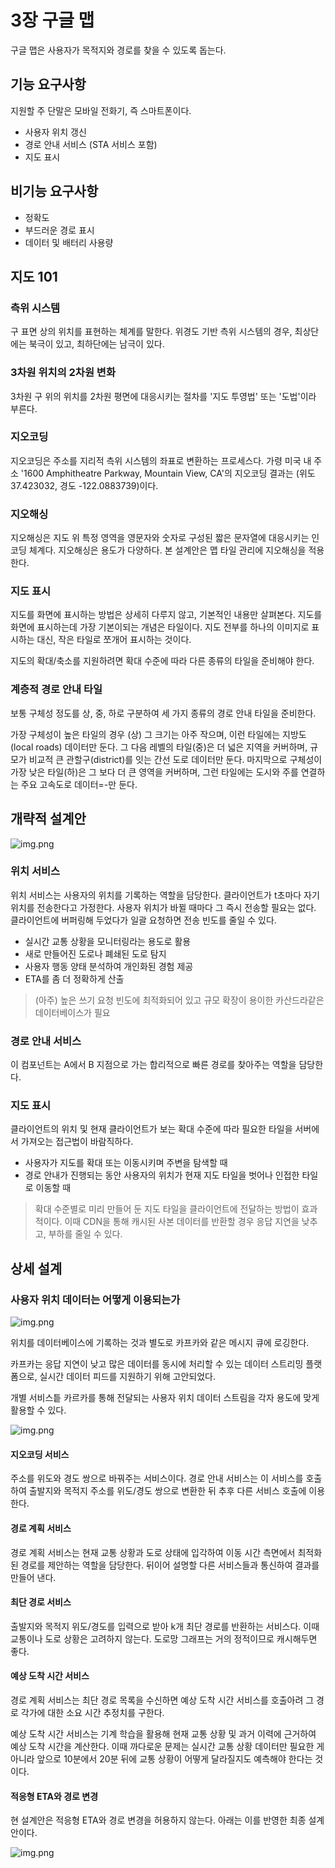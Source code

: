 # 3장 구글 맵

구글 맵은 사용자가 목적지와 경로를 찾을 수 있도록 돕는다.

## 기능 요구사항
지원할 주 단말은 모바일 전화기, 즉 스마트폰이다.
- 사용자 위치 갱신
- 경로 안내 서비스 (STA 서비스 포함)
- 지도 표시

## 비기능 요구사항
- 정확도
- 부드러운 경로 표시
- 데이터 및 배터리 사용량

## 지도 101
### 측위 시스템
구 표면 상의 위치를 표현하는 체계를 말한다. 위경도 기반 측위 시스템의 경우, 최상단에는 북극이 있고, 최하단에는 남극이 있다.

### 3차원 위치의 2차원 변화
3차원 구 위의 위치를 2차원 평면에 대응시키는 절차를 '지도 투영법' 또는 '도법'이라 부른다.

### 지오코딩
지오코딩은 주소를 지리적 측위 시스템의 좌표로 변환하는 프로세스다. 
가령 미국 내 주소 '1600 Amphitheatre Parkway, Mountain View, CA'의 지오코딩 결과는 (위도 37.423032, 경도 -122.0883739)이다.

### 지오해싱
지오해싱은 지도 위 특정 영역을 영문자와 숫자로 구성된 짧은 문자열에 대응시키는 인코딩 체계다.
지오해싱은 용도가 다양하다. 본 설계안은 맵 타일 관리에 지오해싱을 적용한다.

### 지도 표시
지도를 화면에 표시하는 방법은 상세히 다루지 않고, 기본적인 내용만 살펴본다.
지도를 화면에 표시하는데 가장 기본이되는 개념은 타일이다. 지도 전부를 하나의 이미지로 표시하는 대신, 작은 타일로 쪼개어 표시하는 것이다.

지도의 확대/축소를 지원하려면 확대 수준에 따라 다른 종류의 타일을 준비해야 한다.

### 계층적 경로 안내 타일
보통 구체성 정도를 상, 중, 하로 구분하여 세 가지 종류의 경로 안내 타일을 준비한다. 

가장 구체성이 높은 타일의 경우 (상) 그 크기는 아주 작으며, 이런 타일에는 지방도(local roads) 데이터만 둔다.
그 다음 레벨의 타일(중)은 더 넓은 지역을 커버하며, 규모가 비교적 큰 관할구(district)를 잇는 간선 도로 데이터만 둔다.
마지막으로 구체성이 가장 낮은 타일(하)은 그 보다 더 큰 영역을 커버하며, 그런 타일에는 도시와 주를 연결하는 주요 고속도로 데이터=-만 둔다.

## 개략적 설계안
![img.png](img/개략적_설계안.png)

### 위치 서비스
위치 서비스는 사용자의 위치를 기록하는 역할을 담당한다. 클라이언트가 t초마다 자기 위치를 전송한다고 가정한다.
사용자 위치가 바뀔 때마다 그 즉시 전송할 필요는 없다. 클라이언트에 버퍼링해 두었다가 일괄 요청하면 전송 빈도를 줄일 수 있다.

- 실시간 교통 상황을 모니터링라는 용도로 활용
- 새로 만들어진 도로나 폐쇄된 도로 탐지
- 사용자 행동 양태 분석하여 개인화된 경험 제공
- ETA를 좀 더 정확하게 산출

> (아주) 높은 쓰기 요청 빈도에 최적화되어 있고 규모 확장이 용이한 카산드라같은 데이터베이스가 필요

### 경로 안내 서비스
이 컴포넌트는 A에서 B 지점으로 가는 합리적으로 빠른 경로를 찾아주는 역할을 담당한다.

### 지도 표시
클라이언트의 위치 및 현재 클라이언트가 보는 확대 수준에 따라 필요한 타일을 서버에서 가져오는 접근법이 바람직하다.

- 사용자가 지도를 확대 또는 이동시키며 주변을 탐색할 때
- 경로 안내가 진행되는 동안 사용자의 위치가 현재 지도 타일을 벗어나 인접한 타일로 이동할 때

> 확대 수준별로 미리 만들어 둔 지도 타일을 클라이언트에 전달하는 방법이 효과적이다. 이때 CDN을 통해 캐시된 사본 데이터를 반환할 경우 응답 지연을 낮추고, 부하를 줄일 수 있다.

## 상세 설계

### 사용자 위치 데이터는 어떻게 이용되는가
![img.png](img/카프카.png)

위치를 데이터베이스에 기록하는 것과 별도로 카프카와 같은 메시지 큐에 로깅한다.

카프카는 응답 지연이 낮고 많은 데이터를 동시에 처리할 수 있는 데이터 스트리밍 플랫폼으로, 실시간 데이터 피드를 지원하기 위해 고안되었다.

개별 서비스틑 카르카를 통해 전달되는 사용자 위치 데이터 스트림을 각자 용도에 맞게 활용할 수 있다.

![img.png](img/경로안내.png)

#### 지오코딩 서비스
주소를 위도와 경도 쌍으로 바꿔주는 서비스이다. 
경로 안내 서비스는 이 서비스를 호출하여 출발지와 목적지 주소를 위도/경도 쌍으로 변환한 뒤 추후 다른 서비스 호출에 이용한다.

#### 경로 계획 서비스
경로 계획 서비스는 현재 교통 상황과 도로 상태에 입각하여 이동 시간 측면에서 최적화된 경로를 제안하는 역할을 담당한다.
뒤이어 설명할 다른 서비스들과 통신하여 결과를 만들어 낸다.

#### 최단 경로 서비스
출발지와 목적지 위도/경도를 입력으로 받아 k개 최단 경로를 반환하는 서비스다. 이때 교통이나 도로 상황은 고려하지 않는다.
도로망 그래프는 거의 정적이므로 캐시해두면 좋다.

#### 예상 도착 시간 서비스
경로 계획 서비스는 최단 경로 목록을 수신하면 예상 도착 시간 서비스를 호출아려 그 경로 각가에 대한 소요 시간 추정치를 구한다.

예상 도착 시간 서비스는 기계 학습을 활용해 현재 교통 상황 및 과거 이력에 근거하여 예상 도착 시간을 계산한다. 
이때 까다로운 문제는 실시간 교통 상황 데이터만 필요한 게 아니라 앞으로 10분에서 20분 뒤에 교통 상황이 어떻게 달라질지도 예측해야 한다는 것이다.

#### 적응형 ETA와 경로 변경
현 설계안은 적응형 ETA와 경로 변경을 허용하지 않는다. 아래는 이를 반영한 최종 설계안이다.

![img.png](img/최종설계안.png)


